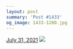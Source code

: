 ```yaml
---
layout: post
summary: 'Post #1433'
og_image: 1433-1280.jpg
---
```


<p>
  <time>
    <a href="/1433">July 31, 2021</a>
  </time>
  <a href="/1433">
    <img src="{{ site.assets_url }}/1433-640.jpg" srcset="{{ site.assets_url }}/1433-320.jpg 320w, {{ site.assets_url }}/1433-640.jpg 640w, {{ site.assets_url }}/1433-960.jpg 960w, {{ site.assets_url }}/1433-1280.jpg 1280w" sizes="(min-width: 700px) 50vw, calc(100vw - 2rem)" />
  </a>
</p>
